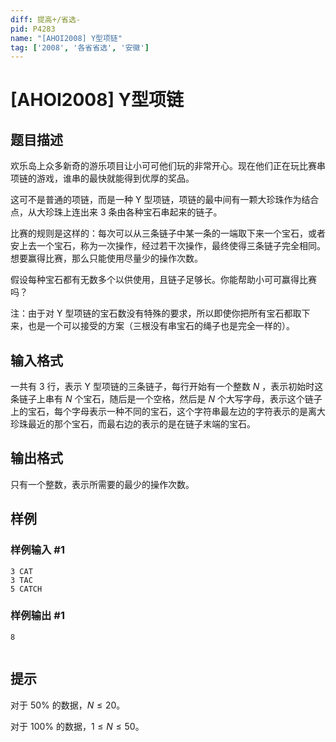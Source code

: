 ```yaml
---
diff: 提高+/省选-
pid: P4283
name: "[AHOI2008] Y型项链"
tag: ['2008', '各省省选', '安徽']
---
```

# [AHOI2008] Y型项链
## 题目描述

欢乐岛上众多新奇的游乐项目让小可可他们玩的非常开心。现在他们正在玩比赛串项链的游戏，谁串的最快就能得到优厚的奖品。

这可不是普通的项链，而是一种 Y 型项链，项链的最中间有一颗大珍珠作为结合点，从大珍珠上连出来 3 条由各种宝石串起来的链子。

比赛的规则是这样的：每次可以从三条链子中某一条的一端取下来一个宝石，或者安上去一个宝石，称为一次操作，经过若干次操作，最终使得三条链子完全相同。想要赢得比赛，那么只能使用尽量少的操作次数。

假设每种宝石都有无数多个以供使用，且链子足够长。你能帮助小可可赢得比赛吗？

注：由于对 Y 型项链的宝石数没有特殊的要求，所以即使你把所有宝石都取下来，也是一个可以接受的方案（三根没有串宝石的绳子也是完全一样的）。
## 输入格式

一共有 $3$ 行，表示 Y 型项链的三条链子，每行开始有一个整数 $N$ ，表示初始时这条链子上串有 $N$ 个宝石，随后是一个空格，然后是 $N$ 个大写字母，表示这个链子上的宝石，每个字母表示一种不同的宝石，这个字符串最左边的字符表示的是离大珍珠最近的那个宝石，而最右边的表示的是在链子末端的宝石。
## 输出格式

只有一个整数，表示所需要的最少的操作次数。
## 样例

### 样例输入 #1
```
3 CAT
3 TAC
5 CATCH
```
### 样例输出 #1
```
8


```
## 提示

对于 $50\%$ 的数据，$N\leq 20$。

对于 $100\%$ 的数据，$1\le N\le 50$。
